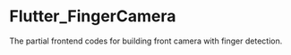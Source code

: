 # Flutter_FingerCamera
The partial frontend codes for building front camera with finger detection.


